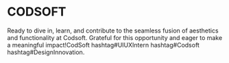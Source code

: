 # CODSOFT
Ready to dive in, learn, and contribute to the seamless fusion of aesthetics and functionality at Codsoft. Grateful for this opportunity and eager to make a meaningful impact!CodSoft hashtag#UIUXIntern hashtag#Codsoft hashtag#DesignInnovation. 
